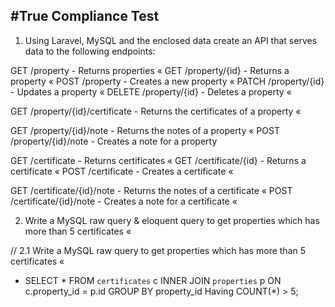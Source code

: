 #True Compliance Test
--------------------

1. Using Laravel, MySQL and the enclosed data create an API that serves data to the following endpoints:

GET /property                       - Returns properties «
GET /property/{id}                  - Returns a property «
POST /property                      - Creates a new property «
PATCH /property/{id}                - Updates a property «
DELETE /property/{id}               - Deletes a property «

GET /property/{id}/certificate      - Returns the certificates of a property «

GET /property/{id}/note             - Returns the notes of a property «
POST /property/{id}/note            - Creates a note for a property

GET /certificate                    - Returns certificates «
GET /certificate/{id}               - Returns a certificate «
POST /certificate     		    - Creates a certificate «

GET /certificate/{id}/note          - Returns the notes of a certificate «
POST /certificate/{id}/note         - Creates a note for a certificate «


2. Write a MySQL raw query & eloquent query to get properties which has more than 5 certificates «

// 2.1 Write a MySQL raw query to get properties which has more than 5 certificates «
- SELECT * FROM `certificates` c INNER JOIN `properties` p ON c.property_id = p.id GROUP BY property_id Having COUNT(*) > 5; 
